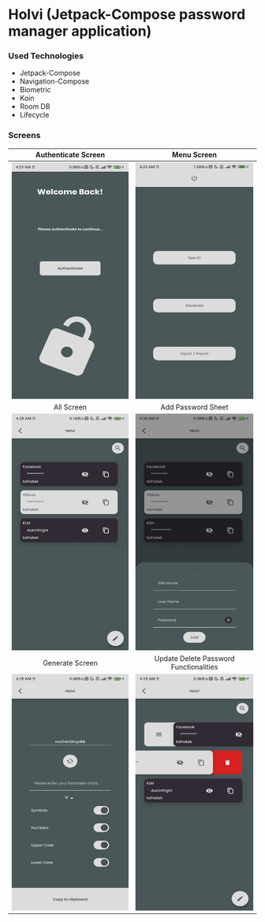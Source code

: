 # Holvi (Jetpack-Compose password manager application)

### Used Technologies

- Jetpack-Compose
- Navigation-Compose
- Biometric
- Koin
- Room DB
- Lifecycle

### Screens

|                         Authenticate Screen                          |                                  Menu Screen                                   |
|:--------------------------------------------------------------------:|:------------------------------------------------------------------------------:|
|   <img src="/screenshot/auth_screen.jpg" width="270" height="480">   |        <img src="/screenshot/menu_screen.jpg" width="270" height="480">        |
|                              All Screen                              |                               Add Password Sheet                               |
|   <img src="/screenshot/all_screen.jpg" width="270" height="480">    |         <img src="/screenshot/add_sheet.jpg" width="270" height="480">         |
|                           Generate Screen                            |                     Update Delete Password Functionalities                     |
| <img src="/screenshot/generate_screen.jpg" width="270" height="480"> | <img src="/screenshot/all_with_functions_screen.jpg" width="270" height="480"> |


